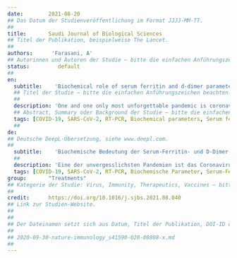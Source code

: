 ```yaml
---
date:        2021-08-20
## Das Datum der Studienveröffentlichung im Format JJJJ-MM-TT.
##
title:       Saudi Journal of Biological Sciences
## Titel der Publikation, beispielweise The Lancet.
##
authors:      'Farasani, A'
## Autorinnen und Autoren der Studie – bitte die einfachen Anführungszeichen beachten!
status:         default
##
en:
  subtitle:    'Biochemical role of serum ferritin and d-dimer parameters in COVID 19 diagnosis'
  ## Titel der Studie – bitte die einfachen Anführungszeichen beachten!
  ##
  description: 'One and one only most unforgettable pandemic is coronavirus 2019 (COVID 19) which is the most memorable pandemic of the twenty-first century. The diagnosis of COVID19 is based on purely clinical symptoms and real time reverse transcription polymerase chain reaction (RT-PCR) test. The role of COVID19 during this pandemic was horrible in diagnosing the disease with RT-PCR as this disease was documented to be a symptomatic disease. Serum ferritin and D-dimer tests plays a major role in identifying the infections in the human body specifically, patients diagnosed with COVID19. Serum ferritin levels are important for an immune response mediator that rises in severe COVID-19 instances, and elevated ferritin levels may trigger a cytokine storm by exerting direct immunosuppressive and pro-inflammatory effects. d-dimer is used to identify the clots in the blood. COVID-19 patients were found to be clotting of blood and d-dimer is recommended. The blood of the COVID-19 patients were found to clotted than the patients were prescribed the anticoagulant Injections are prescribed. d-dimer can be used as a biomarker in the COVID-19 patients by measuring the d-dimer levels and analyse the mortality and severity. Pulmonary complication risk can also be identified. d-dimer is a mandatory and an essential test in the COVID-19. Numerous COVID-19 vaccines have been shown to have great efficacy levels through clinical trials. COVID-19 vaccines are not 100% effective, although the condition is mild or moderate and can be controlled if COVID-19 is affected. In this review, I have only included serum ferritin and d-dimer; however, C-reactive protein, vitamin D levels, and prolactin were also attributed to COVID-19. This review concludes the importance of RT-PCR, serum ferritin, and d-dimer testing in identifying COVID-19 infection in humans.'
  ## Abstract, Summary oder Background der Studie – bitte die einfachen Anführungszeichen beachten!
  tags: [COVID-19, SARS-CoV-2, RT-PCR, Biochemical parameters, Serum ferritin, d-dimer]
  ##
de: 
## Deutsche DeepL-Übersetzung, siehe www.deepl.com.
##
  subtitle:    'Biochemische Bedeutung der Serum-Ferritin- und D-Dimer-Parameter bei der Diagnose von COVID 19'
  ##
  description: 'Eine der unvergesslichsten Pandemien ist das Coronavirus 2019 (COVID 19), die denkwürdigste Pandemie des 21. Jahrhunderts. Die Diagnose von COVID19 basiert auf rein klinischen Symptomen und einem Echtzeit-Test der reversen Transkriptions-Polymerase-Kettenreaktion (RT-PCR). Die Rolle von COVID19 während dieser Pandemie war bei der Diagnose der Krankheit mit RT-PCR erschreckend, da diese Krankheit nachweislich symptomatisch war. Serumferritin- und D-Dimer-Tests spielen eine wichtige Rolle bei der Identifizierung von Infektionen im menschlichen Körper, insbesondere bei Patienten, bei denen COVID19 diagnostiziert wurde. Der Ferritinspiegel im Serum ist wichtig für einen Vermittler der Immunreaktion, der bei schweren COVID-19-Fällen ansteigt, und erhöhte Ferritinwerte können einen Zytokinsturm auslösen, indem sie direkte immunsuppressive und entzündungsfördernde Wirkungen haben. d-Dimer wird zur Identifizierung von Blutgerinnseln verwendet. Bei COVID-19-Patienten wurden Blutgerinnsel festgestellt und d-Dimer wird empfohlen. Das Blut der COVID-19-Patienten war geronnen, als den Patienten gerinnungshemmende Injektionen verschrieben wurden. d-dimer kann als Biomarker bei COVID-19-Patienten verwendet werden, indem die d-dimer-Werte gemessen und die Sterblichkeit und der Schweregrad analysiert werden. Auch das Risiko pulmonaler Komplikationen kann ermittelt werden. d-dimer ist ein obligatorischer und wesentlicher Test bei COVID-19. Zahlreiche COVID-19-Impfstoffe haben sich in klinischen Studien als sehr wirksam erwiesen. COVID-19-Impfstoffe sind nicht zu 100 % wirksam, doch die COVID-19-Erkrankung ist, wenn sie auftritt, leicht oder mittelschwer und kontrollierbar. In dieser Übersichtsarbeit habe ich nur das Serumferritin und die D-Dimere berücksichtigt, aber auch das C-reaktive Protein, der Vitamin-D-Spiegel und das Prolaktin wurden mit COVID-19 in Verbindung gebracht. Diese Übersichtsarbeit kommt zu dem Schluss, dass RT-PCR-, Serumferritin- und D-Dimer-Tests bei der Identifizierung einer COVID-19-Infektion beim Menschen wichtig sind.'
  tags: [COVID-19, SARS-CoV-2, RT-PCR, Biochemische Parameter, Serum-Ferritin, d-Dimer]
group:       "Treatments"
## Kategorie der Studie: Virus, Immunity, Therapeutics, Vaccines – bitte die Anführungszeichen beachten!
##
credit:      https://doi.org/10.1016/j.sjbs.2021.08.040
## Link zur Studien-Website.
##
##
## Der Dateinamen setzt sich aus Datum, Titel der Publikation, DOI-ID der Studie (nach dem letzten Slash) und der Dateiendung zusammen. Bitte den Unterstrich vor der DOI-ID beachten!
##
## 2020-09-30-nature-immunology_s41590-020-00808-x.md
##
---
```

<object data="{{ page.link }}" style='height:calc(100vh - 400px); width: 100%' type='application/pdf'></object>